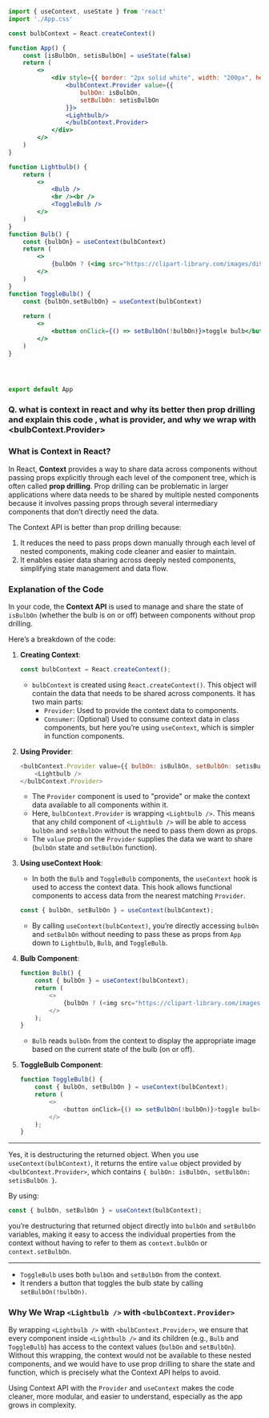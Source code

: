 ```jsx
import { useContext, useState } from 'react'
import './App.css'

const bulbContext = React.createContext()

function App() {
    const [isBulbOn, setisBulbOn] = useState(false)
    return (
        <>
            <div style={{ border: "2px solid white", width: "200px", height: "200px", padding: "20px" }}>
                <bulbContext.Provider value={{
                    bulbOn: isBulbOn,
                    setBulbOn: setisBulbOn
                }}>
                <Lightbulb/>
                </bulbContext.Provider>
            </div>
        </>
    )
}

function Lightbulb() {
    return (
        <>
            <Bulb />
            <br /><br />
            <ToggleBulb />
        </>
    )
}
function Bulb() {
    const {bulbOn} = useContext(bulbContext)
    return (
        <>
            {bulbOn ? (<img src="https://clipart-library.com/images/di9XjpXAT.png" style={{ width: 80 }} />) : (<img src="https://openclipart.org/image/800px/48391" style={{ width: 50 }} />)}
        </>
    )
}
function ToggleBulb() {
    const {bulbOn,setBulbOn} = useContext(bulbContext)
    
    return (
        <>
            <button onClick={() => setBulbOn(!bulbOn)}>toggle bulb</button>
        </>
    )
}




export default App
```


### Q. what is context in react and why its better then prop drilling and explain this code , what is provider, and why we wrap <Lightbulb/> with <bulbContext.Provider>


### What is Context in React?

In React, **Context** provides a way to share data across components without passing props explicitly through each level of the component tree, which is often called **prop drilling**. Prop drilling can be problematic in larger applications where data needs to be shared by multiple nested components because it involves passing props through several intermediary components that don’t directly need the data.

The Context API is better than prop drilling because:
1. It reduces the need to pass props down manually through each level of nested components, making code cleaner and easier to maintain.
2. It enables easier data sharing across deeply nested components, simplifying state management and data flow.

### Explanation of the Code

In your code, the **Context API** is used to manage and share the state of `isBulbOn` (whether the bulb is on or off) between components without prop drilling.

Here’s a breakdown of the code:

1. **Creating Context**:
   ```javascript
   const bulbContext = React.createContext();
   ```
   - `bulbContext` is created using `React.createContext()`. This object will contain the data that needs to be shared across components. It has two main parts:
     - `Provider`: Used to provide the context data to components.
     - `Consumer`: (Optional) Used to consume context data in class components, but here you’re using `useContext`, which is simpler in function components.

2. **Using Provider**:
   ```javascript
   <bulbContext.Provider value={{ bulbOn: isBulbOn, setBulbOn: setisBulbOn }}>
       <Lightbulb />
   </bulbContext.Provider>
   ```
   - The `Provider` component is used to "provide" or make the context data available to all components within it.
   - Here, `bulbContext.Provider` is wrapping `<Lightbulb />`. This means that any child component of `<Lightbulb />` will be able to access `bulbOn` and `setBulbOn` without the need to pass them down as props.
   - The `value` prop on the `Provider` supplies the data we want to share (`bulbOn` state and `setBulbOn` function).

3. **Using useContext Hook**:
   - In both the `Bulb` and `ToggleBulb` components, the `useContext` hook is used to access the context data. This hook allows functional components to access data from the nearest matching `Provider`.

   ```javascript
   const { bulbOn, setBulbOn } = useContext(bulbContext);
   ```

   - By calling `useContext(bulbContext)`, you’re directly accessing `bulbOn` and `setBulbOn` without needing to pass these as props from `App` down to `Lightbulb`, `Bulb`, and `ToggleBulb`.

4. **Bulb Component**:
   ```javascript
   function Bulb() {
       const { bulbOn } = useContext(bulbContext);
       return (
           <>
               {bulbOn ? (<img src="https://clipart-library.com/images/di9XjpXAT.png" style={{ width: 80 }} />) : (<img src="https://openclipart.org/image/800px/48391" style={{ width: 50 }} />)}
           </>
       );
   }
   ```
   - `Bulb` reads `bulbOn` from the context to display the appropriate image based on the current state of the bulb (on or off).

5. **ToggleBulb Component**:
   ```javascript
   function ToggleBulb() {
       const { bulbOn, setBulbOn } = useContext(bulbContext);
       return (
           <>
               <button onClick={() => setBulbOn(!bulbOn)}>toggle bulb</button>
           </>
       );
   }
   ```

---

Yes, it is destructuring the returned object. When you use `useContext(bulbContext)`, it returns the entire `value` object provided by `<bulbContext.Provider>`, which contains `{ bulbOn: isBulbOn, setBulbOn: setisBulbOn }`.

By using:
```javascript
const { bulbOn, setBulbOn } = useContext(bulbContext);
```
you’re destructuring that returned object directly into `bulbOn` and `setBulbOn` variables, making it easy to access the individual properties from the context without having to refer to them as `context.bulbOn` or `context.setBulbOn`.

---

   - `ToggleBulb` uses both `bulbOn` and `setBulbOn` from the context.
   - It renders a button that toggles the bulb state by calling `setBulbOn(!bulbOn)`.

### Why We Wrap `<Lightbulb />` with `<bulbContext.Provider>`

By wrapping `<Lightbulb />` with `<bulbContext.Provider>`, we ensure that every component inside `<Lightbulb />` and its children (e.g., `Bulb` and `ToggleBulb`) has access to the context values (`bulbOn` and `setBulbOn`). Without this wrapping, the context would not be available to these nested components, and we would have to use prop drilling to share the state and function, which is precisely what the Context API helps to avoid.

Using Context API with the `Provider` and `useContext` makes the code cleaner, more modular, and easier to understand, especially as the app grows in complexity.


